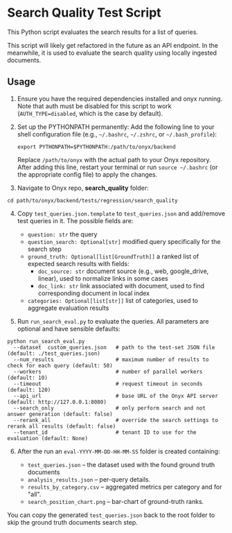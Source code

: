 # Search Quality Test Script

This Python script evaluates the search results for a list of queries.

This script will likely get refactored in the future as an API endpoint.
In the meanwhile, it is used to evaluate the search quality using locally ingested documents.

## Usage

1. Ensure you have the required dependencies installed and onyx running. Note that auth must be disabled for this script to work (`AUTH_TYPE=disabled`, which is the case by default).

2. Set up the PYTHONPATH permanently:
   Add the following line to your shell configuration file (e.g., `~/.bashrc`, `~/.zshrc`, or `~/.bash_profile`):
   ```
   export PYTHONPATH=$PYTHONPATH:/path/to/onyx/backend
   ```
   Replace `/path/to/onyx` with the actual path to your Onyx repository.
   After adding this line, restart your terminal or run `source ~/.bashrc` (or the appropriate config file) to apply the changes.

3. Navigate to Onyx repo, **search_quality** folder:

```
cd path/to/onyx/backend/tests/regression/search_quality
```

4. Copy `test_queries.json.template` to `test_queries.json` and add/remove test queries in it. The possible fields are:

   - `question: str` the query
   - `question_search: Optional[str]` modified query specifically for the search step
   - `ground_truth: Optional[list[GroundTruth]]` a ranked list of expected search results with fields:
      - `doc_source: str` document source (e.g., web, google_drive, linear), used to normalize links in some cases
      - `doc_link: str` link associated with document, used to find corresponding document in local index
   - `categories: Optional[list[str]]` list of categories, used to aggregate evaluation results

5. Run `run_search_eval.py` to evaluate the queries.  All parameters are optional and have sensible defaults:

```
python run_search_eval.py
  --dataset  custom_queries.json   # path to the test-set JSON file (default: ./test_queries.json)
  --num_results                    # maximum number of results to check for each query (default: 50)
  --workers                        # number of parallel workers (default: 10)
  --timeout                        # request timeout in seconds (default: 120)
  --api_url                        # base URL of the Onyx API server (default: http://127.0.0.1:8080)
  --search_only                    # only perform search and not answer generation (default: false)
  --rerank_all                     # override the search settings to rerank all results (default: false)
  --tenant_id                      # tenant ID to use for the evaluation (default: None)
```

6. After the run an `eval-YYYY-MM-DD-HH-MM-SS` folder is created containing:

   * `test_queries.json`   – the dataset used with the found ground truth documents
   * `analysis_results.json` – per-query details.
   * `results_by_category.csv` – aggregated metrics per category and for "all".
   * `search_position_chart.png` – bar-chart of ground-truth ranks.

You can copy the generated `test_queries.json` back to the root folder to skip the ground truth documents search step.